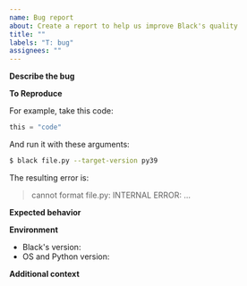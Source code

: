 ```yaml
--- 
name: Bug report 
about: Create a report to help us improve Black's quality 
title: "" 
labels: "T: bug" 
assignees: "" 
--- 
```

 
<!-- 
Please make sure that the bug is not already fixed either in newer versions or the 
current development version. To confirm this, you have three options: 
 
1. Update Black's version if a newer release exists: `pip install -U black` 
2. Use the online formatter at <https://black.vercel.app/?version=main>, which will use 
   the latest main branch. Note that the online formatter currently runs on 
   an older version of Python and may not support newer syntax, such as the 
   extended f-string syntax added in Python 3.12. 
3. Or run _Black_ on your machine: 
   - create a new virtualenv (make sure it's the same Python version); 
   - clone this repository; 
   - run `pip install -e .[d]`; 
   - run `pip install -r test_requirements.txt` 
   - make sure it's sane by running `python -m pytest`; and 
   - run `black` like you did last time. 
--> 
 
**Describe the bug** 
 
<!-- A clear and concise description of what the bug is. --> 
 
**To Reproduce** 
 
<!-- 
Minimal steps to reproduce the behavior with source code and Black's configuration. 
--> 
 
For example, take this code: 
 
```python 
this = "code" 
``` 
 
And run it with these arguments: 
 
```sh 
$ black file.py --target-version py39 
``` 
 
The resulting error is: 
 
> cannot format file.py: INTERNAL ERROR: ... 
 
**Expected behavior** 
 
<!-- A clear and concise description of what you expected to happen. --> 
 
**Environment** 
 
<!-- Please complete the following information: --> 
 
- Black's version: <!-- e.g. [main] --> 
- OS and Python version: <!-- e.g. [Linux/Python 3.7.4rc1] --> 
 
**Additional context** 
 
<!-- Add any other context about the problem here. --> 
                                                                                                                                                                                                                                                                                                